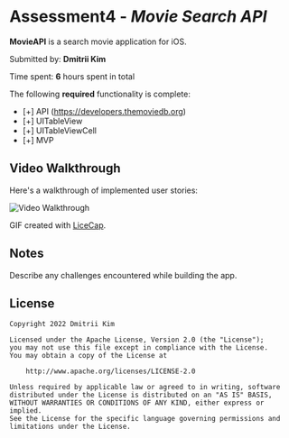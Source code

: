# Assessment4 - *Movie Search API*

**MovieAPI** is a search movie application for iOS.

Submitted by: **Dmitrii Kim**

Time spent: **6** hours spent in total

The following **required** functionality is complete:

* [+] API (https://developers.themoviedb.org)
* [+] UITableView
* [+] UITableViewCell
* [+] MVP 

## Video Walkthrough

Here's a walkthrough of implemented user stories:

<img src='https://github.com/MityaKimchanskii/MovieAPI/blob/main/MovieAPI.gif' title='Video Walkthrough' width='' alt='Video Walkthrough' />

GIF created with [LiceCap](http://www.cockos.com/licecap/).

## Notes

Describe any challenges encountered while building the app.

## License

    Copyright 2022 Dmitrii Kim

    Licensed under the Apache License, Version 2.0 (the "License");
    you may not use this file except in compliance with the License.
    You may obtain a copy of the License at

        http://www.apache.org/licenses/LICENSE-2.0

    Unless required by applicable law or agreed to in writing, software
    distributed under the License is distributed on an "AS IS" BASIS,
    WITHOUT WARRANTIES OR CONDITIONS OF ANY KIND, either express or implied.
    See the License for the specific language governing permissions and
    limitations under the License.
    
  
    

    
  
    


